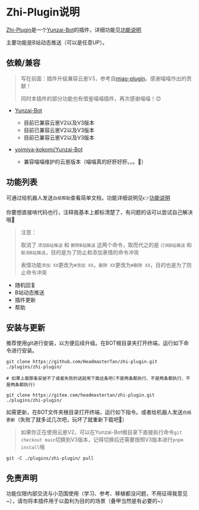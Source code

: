 # Zhi-Plugin说明

[Zhi-Plugin](https://github.com/HeadmasterTan/zhi-plugin)是一个[Yunzai-Bot](https://github.com/Le-niao/Yunzai-Bot)的插件，详细功能见[功能说明](https://github.com/HeadmasterTan/zhi-plugin/blob/main/功能说明.md)

主要功能是B站动态推送（可以是任意UP）。

## 依赖/兼容

> 写在前面：插件升级兼容云崽V3，参考自[miao-plugin](https://github.com/yoimiya-kokomi/miao-plugin)，感谢喵喵作出的贡献！
> 
> 同时本插件的部分功能也有借鉴喵喵插件，再次感谢喵喵！😊

- [Yunzai-Bot](https://github.com/Le-niao/Yunzai-Bot/tree/master)
  - 目前已兼容云崽V2以及V3版本
  - 目前已兼容云崽V2以及V3版本
  - 目前已兼容云崽V2以及V3版本

- [yoimiya-kokomi/Yunzai-Bot](https://github.com/yoimiya-kokomi/Yunzai-Bot)
  - 兼容喵喵维护的云崽版本（喵喵真的好肝好肝。。。🥵）

## 功能列表

可通过给机器人发送`白纸帮助`查看简单文档，功能详细说明见👉[功能说明](https://github.com/HeadmasterTan/zhi-plugin/blob/main/功能说明.md)

你要想直接啃代码也行，注释我基本上都标清楚了，有问题的话可以尝试自己解决哦🧐

> 注意：
> 
> 取消了 `添加B站推送` 和 `删除B站推送` 这两个命令，取而代之的是 `订阅B站推送` 和 `取消B站推送`，目的是为了防止和添加表情的命令冲突
> 
> 表情功能`添加 XX`更改为`#添加 XX`，`删除 XX`更改为`#删除 XX`，目的也是为了防止命令冲突

- 随机回复
- B站动态推送
- 插件更新
- 帮助

## 安装与更新

推荐使用git进行安装，以方便后续升级。在BOT根目录夹打开终端，运行如下命令进行安装。

```base
git clone https://github.com/HeadmasterTan/zhi-plugin.git ./plugins/zhi-plugin/

# 如果上面那条安装不了或者失败的话就用下面这条吧(不是两条都执行、不是两条都执行、不是两条都执行)

git clone https://gitee.com/headmastertan/zhi-plugin.git ./plugins/zhi-plugin/
```

如需更新，在BOT文件夹根目录打开终端，运行如下指令。或者给机器人发送`白纸更新`（失败了就多试几次吧，玩坏了就重新下载吧🤣）

> 如果你正在使用云崽V2，可以在Yunzai-Bot根目录下直接执行命令`git checkout main`切换到V3版本，记得切换后还需要按照V3版本进行`pnpm install`哦

```
git -C ./plugins/zhi-plugin/ pull
```

## 免责声明

功能仅限内部交流与小范围使用（学习、参考、移植都没问题，不用征得我意见~），请勿将本插件用于以盈利为目的的场景（叠甲当然是有必要的~）